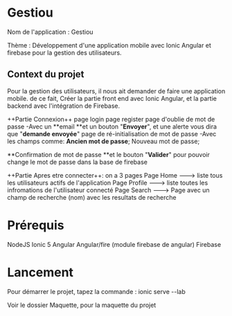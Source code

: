 # Gestiou
Nom de l'application : Gestiou

Thème : Développement d'une application mobile avec Ionic Angular et firebase pour la gestion des utilisateurs.

## Context du projet
Pour la gestion des utilisateurs, il nous ait demander de faire une application mobile. de ce fait,
Créer la partie front end avec Ionic Angular, et la partie backend avec l'intégration de Firebase.

++Partie Connexion++
    page login
    page register
    page d'oublie de mot de passe -Avec un **email **et un bouton "**Envoyer**", et une alerte vous dira que "**demande envoyée**"
    page de ré-initialisation de mot de passe -Avec les champs comme: **Ancien mot de passe**; Nouveau mot de passe;
    
   **Confirmation de mot de passe **et le bouton "**Valider**" pour pouvoir change le mot de passe dans la base de firebase

++Partie Apres etre connecter++: on a 3 pages
    Page Home ---> liste tous les utilisateurs actifs de l'application
    Page Profile ---> liste toutes les infromations de l'utilisateur connecté
    Page Search ---> Page avec un champ de recherche (nom) avec les resultats de recherche

# Prérequis
NodeJS
Ionic 5
Angular
Angular/fire (module firebase de angular)
Firebase

# Lancement
Pour démarrer le projet, tapez la commande : ionic serve --lab

Voir le dossier Maquette, pour la maquette du projet

